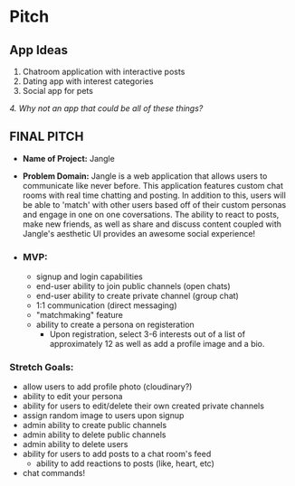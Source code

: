 # Pitch

## App Ideas

1. Chatroom application with interactive posts
2. Dating app with interest categories
3. Social app for pets

*4. Why not an app that could be all of these things?*

## **FINAL PITCH**

- **Name of Project:** Jangle
- **Problem Domain:** Jangle is a web application that allows users to communicate like never before. This application features custom chat rooms with real time chatting and posting. In addition to this, users will be able to 'match' with other users based off of their custom personas and engage in one on one coversations. The ability to react to posts, make new friends, as well as share and discuss content coupled with Jangle's aesthetic UI provides an awesome social experience!

- ### **MVP:**

  - signup and login capabilities
  - end-user ability to join public channels (open chats)
  - end-user ability to create private channel (group chat)
  - 1:1 communication (direct messaging)
  - "matchmaking" feature
  - ability to create a persona on registeration
    - Upon registration, select 3-6 interests out of a list of approximately 12 as well as add a profile image and a bio.

### **Stretch Goals:**

- allow users to add profile photo (cloudinary?)
- ability to edit your persona
- ability for users to edit/delete their own created private channels
- assign random image to users upon signup
- admin ability to create public channels
- admin ability to delete public channels
- admin ability to delete users
- ability for users to add posts to a chat room's feed
  - ability to add reactions to posts (like, heart, etc)
- chat commands!

<!--
- Music
    - hip hop
    - punk
    - jazz
- Recreation
    - hiking
    - fishing
    - cycling
    - gardening
- Social
    - friends
    - dating

    - fashion
    - sports
    - Politics
    - cooking
    - LGBTQIA+
    - arts
    - gaming
    - neurodivergence
    - media

ability for users to "like" (thumbs up), "love" (heart), "eyeroll" (bea arthur's face), "dislike" (thumbs down) posts
      -  -->
